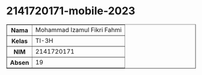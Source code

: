 # 2141720171-mobile-2023

<table border>
<tr><th>Nama</th><td>Mohammad Izamul Fikri Fahmi</td></tr>
<tr><th>Kelas</th><td>TI-3H</td></tr>
<tr><th>NIM</th><td>2141720171</td></tr>
<tr><th>Absen</th><td>19</td></tr>
</table>